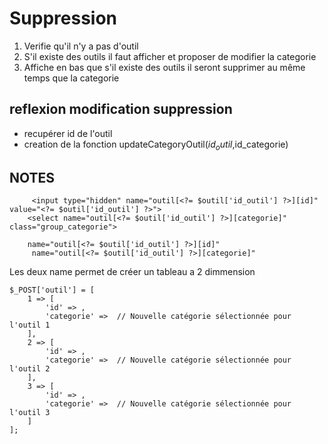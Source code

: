 # Suppression 

1. Verifie qu'il n'y a pas d'outil 
2. S'il existe des outils il faut afficher et proposer de modifier la categorie 
3. Affiche en bas que s'il existe des outils il seront supprimer au même temps que la categorie 

## reflexion modification suppression
- recupérer id de l'outil 
- creation de la fonction updateCategoryOutil($id_outil,$id_categorie)

## NOTES

````
     <input type="hidden" name="outil[<?= $outil['id_outil'] ?>][id]" value="<?= $outil['id_outil'] ?>">
    <select name="outil[<?= $outil['id_outil'] ?>][categorie]" class="group_categorie">

    name="outil[<?= $outil['id_outil'] ?>][id]"
     name="outil[<?= $outil['id_outil'] ?>][categorie]"

````
Les deux name permet de créer un tableau a 2 dimmension 
````
$_POST['outil'] = [
    1 => [
        'id' => ,
        'categorie' =>  // Nouvelle catégorie sélectionnée pour l'outil 1
    ],
    2 => [
        'id' => ,
        'categorie' =>  // Nouvelle catégorie sélectionnée pour l'outil 2
    ],
    3 => [
        'id' => ,
        'categorie' =>  // Nouvelle catégorie sélectionnée pour l'outil 3
    ]
];
````